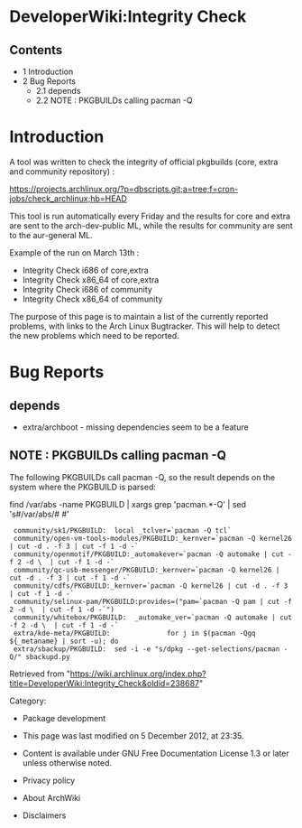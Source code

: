 DeveloperWiki:Integrity Check
=============================

Contents
--------

-   1 Introduction
-   2 Bug Reports
    -   2.1 depends
    -   2.2 NOTE : PKGBUILDs calling pacman -Q

Introduction
============

A tool was written to check the integrity of official pkgbuilds (core,
extra and community repository) :

https://projects.archlinux.org/?p=dbscripts.git;a=tree;f=cron-jobs/check_archlinux;hb=HEAD

This tool is run automatically every Friday and the results for core and
extra are sent to the arch-dev-public ML, while the results for
community are sent to the aur-general ML.

Example of the run on March 13th :

-   Integrity Check i686 of core,extra
-   Integrity Check x86_64 of core,extra
-   Integrity Check i686 of community
-   Integrity Check x86_64 of community

The purpose of this page is to maintain a list of the currently reported
problems, with links to the Arch Linux Bugtracker. This will help to
detect the new problems which need to be reported.

Bug Reports
===========

depends
-------

-   extra/archboot - missing dependencies seem to be a feature

NOTE : PKGBUILDs calling pacman -Q
----------------------------------

The following PKGBUILDs call pacman -Q, so the result depends on the
system where the PKGBUILD is parsed:

find /var/abs -name PKGBUILD | xargs grep 'pacman.*-Q' | sed
's#/var/abs/# #'

     community/sk1/PKGBUILD:  local _tclver=`pacman -Q tcl`
     community/open-vm-tools-modules/PKGBUILD:_kernver=`pacman -Q kernel26 | cut -d . -f 3 | cut -f 1 -d -`
     community/openmotif/PKGBUILD:_automakever=`pacman -Q automake | cut -f 2 -d \  | cut -f 1 -d -`
     community/qc-usb-messenger/PKGBUILD:_kernver=`pacman -Q kernel26 | cut -d . -f 3 | cut -f 1 -d -`
     community/cdfs/PKGBUILD:_kernver=`pacman -Q kernel26 | cut -d . -f 3 | cut -f 1 -d -`
     community/selinux-pam/PKGBUILD:provides=("pam=`pacman -Q pam | cut -f 2 -d \  | cut -f 1 -d -`")
     community/whitebox/PKGBUILD:  _automake_ver=`pacman -Q automake | cut -f 2 -d \  | cut -f 1 -d -`
     extra/kde-meta/PKGBUILD:              for j in $(pacman -Qgq ${_metaname} | sort -u); do
     extra/sbackup/PKGBUILD:  sed -i -e "s/dpkg --get-selections/pacman -Q/" sbackupd.py

Retrieved from
"https://wiki.archlinux.org/index.php?title=DeveloperWiki:Integrity_Check&oldid=238687"

Category:

-   Package development

-   This page was last modified on 5 December 2012, at 23:35.
-   Content is available under GNU Free Documentation License 1.3 or
    later unless otherwise noted.
-   Privacy policy
-   About ArchWiki
-   Disclaimers
